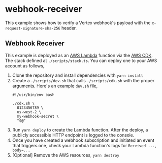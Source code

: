 # webhook-receiver

This example shows how to verify a Vertex webhook's payload with the `x-request-signature-sha-256` header.

## Webhook Receiver

This example is deployed as an [AWS Lambda](https://aws.amazon.com/lambda/) function via the [AWS CDK](https://aws.amazon.com/cdk/). The stack defined at `./scripts/stack.ts`. You can deploy one to your AWS account as follows,

1. Clone the repository and install dependencies with `yarn install`
1. Create a `./scripts/dev.sh` that calls `./scripts/cdk.sh` with the proper arguments. Here's an example `dev.sh` file,
    ```shell
    #!/usr/bin/env bash

    ./cdk.sh \
      0123456789 \
      us-west-2 \
      my-webhook-secret \
      "$@"
    ```
1. Run `yarn deploy` to create the Lambda function. After the deploy, a publicly accessible HTTP endpoint is logged to the console.
1. Once you have created a webhook subscription and initiated an event that triggers one, check your Lambda function's logs for `Received ..., body=...`
1. [Optional] Remove the AWS resources, `yarn destroy`
